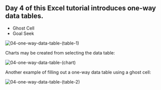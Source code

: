 ## Day 4 of this Excel tutorial introduces one-way data tables.

* Ghost Cell
* Goal Seek

![04-one-way-data-table-(table-1)](https://github.com/user-attachments/assets/3352f7ae-1318-4a55-89d2-fbecde1a71f4)

Charts may be created from selecting the data table:

![04-one-way-data-table-(chart)](https://github.com/user-attachments/assets/be29fcaa-f209-4f02-887c-bad71908f53b)

Another example of filling out a one-way data table using a ghost cell:

![04-one-way-data-table-(table-2)](https://github.com/user-attachments/assets/3cfff95b-48db-420f-aa19-7bddc542e5fa)
